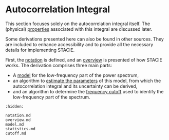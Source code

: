 # Autocorrelation Integral

This section focuses solely on the autocorrelation integral itself.
The (physical) [properties](../properties/index.md) associated with this integral
are discussed later.

Some derivations presented here can also be found in other sources.
They are included to enhance accessibility
and to provide all the necessary details for implementing STACIE.

First, the [notation](notation.md) is defined,
and an [overview](overview.md) is presented of how STACIE works.
The derivation comprises three main parts:

- A [model](model.md) for the low-frequency part of the power spectrum,
- an algorithm to [estimate the parameters](statistics.md) of this model,
  from which the autocorrelation integral and its uncertainty can be derived,
- and an algorithm to determine the [frequency cutoff](cutoff.md) used
  to identify the low-frequency part of the spectrum.

```{toctree}
:hidden:

notation.md
overview.md
model.md
statistics.md
cutoff.md
```
